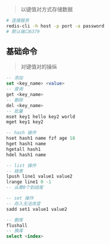 <!-- 
title: Redis
sort: 
--> 

> 以键值对方式存储数据

```bash
# 连接服务
redis-cli -h host -p port -a password
# 默认端口6379
```

## 基础命令

> 对键值对的操纵

```sql
-- 添加
set <key_name> <value>
-- 查询
get <key_name>
-- 删除
del <key_name>
-- 批量
mset key1 hello key2 world
mget key1 key2

-- hash 操作
hset hash1 name fzf age 18
hget hash1 name
hgetall hash1
hdel hash1 name

-- list 操作
-- 链表
lpush line1 value1 value2
lrange line1 0 -1
-- 从第0个到结尾

-- set 操作
-- 存入无法改变
sadd set1 value1 value2

-- 删库
flushall
-- 换库
select <index>
```

